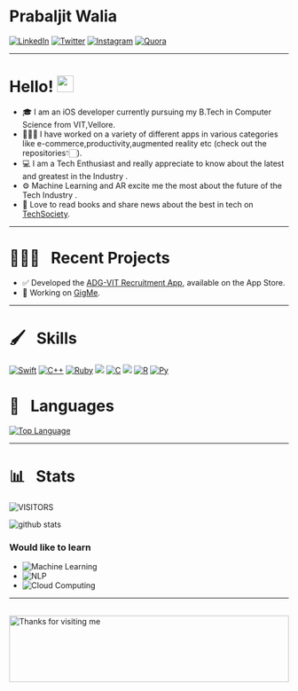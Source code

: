 # Prabaljit Walia

[![LinkedIn](https://img.shields.io/badge/linkedin-%230077B5.svg?&style=for-the-badge&logo=linkedin&logoColor=white)](https://www.linkedin.com/in/prabaljit-walia-5800571a0/)
[![Twitter](https://img.shields.io/badge/twitter-%231DA1F2.svg?&style=for-the-badge&logo=twitter&logoColor=white)](https://twitter.com/PrabaljitW)
[![Instagram](https://img.shields.io/badge/instagram-%23E4405F.svg?&style=for-the-badge&logo=instagram&logoColor=white)](https://www.instagram.com/prabal4546/)
[![Quora](https://img.shields.io/badge/%20-Quora-red?style=for-the-badge&logo=quora?logoColor=red)](https://www.quora.com/profile/Prabaljit-Walia-1)

 ____________________________________________________________________
 # Hello! <img src="https://raw.githubusercontent.com/aemmadi/aemmadi/master/wave.gif" width="30px">
- 🎓 I am an iOS developer currently pursuing my B.Tech in Computer Science from VIT,Vellore.
- 🧑🏻‍💻 I have worked on a variety of different apps in various categories like e-commerce,productivity,augmented reality etc (check out the repositories👇🏻). 
- 💻 I am a Tech Enthusiast and really appreciate to know about the latest and greatest in the Industry . 
- ⚙️ Machine Learning and AR excite me the most about the future of the Tech Industry . 
- 📘 Love to read books and share news about the best in tech on [TechSociety](https://www.quora.com/q/javqdhaqskijcqdg).
____________________________________________________________________

# 🧑🏻‍💻 &nbsp; Recent Projects
- ✅ Developed the [ADG-VIT Recruitment App](https://github.com/ADG-VIT/ADG-Externals-App-iOS), available on the App Store.
- 📱 Working on [GigMe](https://github.com/prabal4546/GigMe-2). 

____________________________________________________________________


 # 🖌 &nbsp; Skills  

[![Swift](https://img.shields.io/badge/swift-%23FA7343.svg?&style=for-the-badge&logo=swift&logoColor=white)](https://github.com/prabal4546/)
[![C++](https://img.shields.io/badge/c++%20-%2300599C.svg?&style=for-the-badge&logo=c%2B%2B&logoColor=white)](https://github.com/prabal4546/)
[![Ruby](https://img.shields.io/badge/ruby-%23CC342D.svg?&style=for-the-badge&logo=ruby&logoColor=white)](https://github.com/prabal4546/)
[![](https://img.shields.io/badge/mysql-%2300f.svg?&style=for-the-badge&logo=mysql&logoColor=white)](https://github.com/prabal4546/)
[![C](https://img.shields.io/badge/c%20-%2300599C.svg?&style=for-the-badge&logo=c&logoColor=white)](https://github.com/prabal4546/)
[![](https://img.shields.io/badge/sqlite-%2307405e.svg?&style=for-the-badge&logo=sqlite&logoColor=white)](https://github.com/prabal4546/)
[![R](https://img.shields.io/badge/r-%23276DC3.svg?&style=for-the-badge&logo=r&logoColor=white)](https://github.com/prabal4546/)
[![Py](https://img.shields.io/badge/python-%233776AB.svg?&style=flat-square&logo=python&logoColor=white)](https://github.com/prabal4546/)


# 📖 &nbsp; Languages

[![Top Language](https://github-readme-stats.vercel.app/api/top-langs/?username=prabal4546&layout=compact)](https://github.com/prabal4546/github-readme-stats)

____________________________________________________________________

# 📊 &nbsp; Stats
![VISITORS](https://visitor-badge.laobi.icu/badge?page_id=prabal4546.visitor-badge)

![github stats](https://github-readme-stats.vercel.app/api?username=prabal4546&show_icons=true)


### Would like to learn

- ![Machine Learning](https://img.shields.io/badge/-Machine%20Learning-blue?style=flat-square)
- ![NLP](https://img.shields.io/badge/-NLP%20-lightgrey?style=flat-square)
- ![Cloud Computing](https://img.shields.io/badge/-Cloud%20Computing-lightgrey?style=flat-square)


____________________________________________________________________
</p>
<br>
<img height="120" alt="Thanks for visiting me" width="100%" src="https://raw.githubusercontent.com/BrunnerLivio/brunnerlivio/master/images/marquee.svg" />
